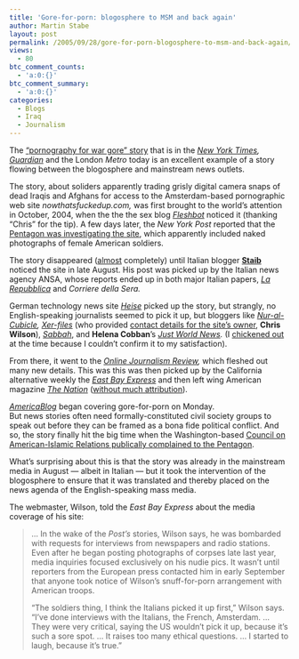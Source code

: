 ```yaml
---
title: 'Gore-for-porn: blogosphere to MSM and back again'
author: Martin Stabe
layout: post
permalink: /2005/09/28/gore-for-porn-blogosphere-to-msm-and-back-again/
views:
  - 80
btc_comment_counts:
  - 'a:0:{}'
btc_comment_summary:
  - 'a:0:{}'
categories:
  - Blogs
  - Iraq
  - Journalism
---
```

The [&ldquo;pornography for war gore&rdquo; story][1] that is in the *[New York Times][2], [Guardian][3]* and the London *Metro* today is an excellent example of a story flowing between the blogosphere and mainstream news outlets.

The story, about soliders apparently trading grisly digital camera snaps of dead Iraqis and Afghans for access to the Amsterdam-based pornographic web site *nowthatsfuckedup.com,* was first brought to the world&rsquo;s attention in October, 2004, when the the the sex blog *[Fleshbot][4]* noticed it (thanking &ldquo;Chris&rdquo; for the tip). A few days later, the *New York Post* reported that the [Pentagon was investigating the site][5], which apparently included naked photographs of female American soldiers.

The story disappeared ([almost][6] completely) until Italian blogger **[Staib][7]** noticed the site in late August. His post was picked up by the Italian news agency ANSA, whose reports ended up in both major Italian papers, *[La Repubblica][8]* and *Corriere della Sera.*

German technology news site *[Heise][9]* picked up the story, but strangly, no English-speaking journalists seemed to pick it up, but bloggers like *[Nur-al-Cubicle][10],* *[Xer-files][11]* (who provided [contact details for the site&rsquo;s owner][12], **Chris Wilson**), *[Sabbah][13]*, and **Helena Cobban**&rsquo;s *[Just World News][14].* (I [chickened out][15] at the time because I couldn&rsquo;t confirm it to my satisfaction).

From there, it went to the *[Online Journalism Review][16],* which fleshed out many new details. This was this was then picked up by the California alternative weekly the *[East Bay Express][17]* and then left wing American magazine *[The Nation][18]* ([without much attribution][19]).

*[AmericaBlog][20]* began covering gore-for-porn on Monday.  
But news stories often need formally-constituted civil society groups to speak out before they can be framed as a bona fide political conflict. And so, the story finally hit the big time when the Washington-based [Council on American-Islamic Relations publically complained to the Pentagon][21].

What&rsquo;s surprising about this is that the story was already in the mainstream media in August &mdash; albeit in Italian &mdash; but it took the intervention of the blogosphere to ensure that it was translated and thereby placed on the news agenda of the English-speaking mass media.

The webmaster, Wilson, told the *East Bay Express* about the media coverage of his site:

> &#8230; In the wake of the *Post&rsquo;s* stories, Wilson says, he was bombarded with requests for interviews from newspapers and radio stations. Even after he began posting photographs of corpses late last year, media inquiries focused exclusively on his nudie pics. It wasn&rsquo;t until reporters from the European press contacted him in early September that anyone took notice of Wilson&rsquo;s snuff-for-porn arrangement with American troops.
> 
> &ldquo;The soldiers thing, I think the Italians picked it up first,&rdquo; Wilson says. &ldquo;I&rsquo;ve done interviews with the Italians, the French, Amsterdam. &#8230; They were very critical, saying the US wouldn&rsquo;t pick it up, because it&rsquo;s such a sore spot. &#8230; It raises too many ethical questions. &#8230; I started to laugh, because it&rsquo;s true.&rdquo;

 [1]: http://www.martinstabe.com/blog/archives/2005/09/gis_trade_grisl.php
 [2]: http://www.nytimes.com/2005/09/28/international/middleeast/28site.html?th&emc=th
 [3]: http://www.guardian.co.uk/g2/story/0,,1579651,00.html
 [4]: http://fleshbot.com/sex/amateur/from-iraq-with-love-part-2-023853.php
 [5]: http://in.news.yahoo.com/041026/139/2hici.html
 [6]: http://del.icio.us/netporn/warPorn
 [7]: http://ohiblog.splinder.com/post/5548539
 [8]: http://www.repubblica.it/2005/h/sezioni/esteri/iraq64/fotohorror/fotohorror.html
 [9]: http://www.heise.de/tp/r4/artikel/20/20801/1.html
 [10]: http://nuralcubicle.blogspot.com/2005/08/what-noble-people-what-noble-cause.html
 [11]: http://xer-files.blogspot.com/2005/08/fucked-soldiers.html
 [12]: http://www.whois.net/whois.cgi2?d=nowthatsfuckedup.com
 [13]: http://sabbah.biz/mt/archives/2005/08/22/tit-for-tat-cooked-iraqi-for-free-pornography
 [14]: http://justworldnews.org/archives/001398.html
 [15]: http://www.martinstabe.com/blog/archives/2005/08/site_invites_gi.php
 [16]: http://www.ojr.org/ojr/stories/050920glaser/
 [17]: http://www.eastbayexpress.com/Issues/2005-09-21/news/news.html
 [18]: http://www.thenation.com/docprint.mhtml?i=20051010&s=the_porn_of_war
 [19]: http://justworldnews.org/archives/001466.html
 [20]: http://americablog.blogspot.com/2005/09/us-soldiers-allegedly-trading-pictures.html
 [21]: http://americablog.blogspot.com/2005/09/ap-breaks-military-porn-for-death.html